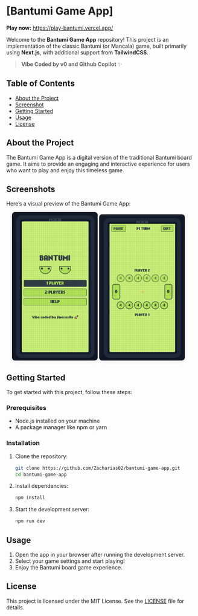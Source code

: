 # [Bantumi Game App]

**Play now:** https://play-bantumi.vercel.app/

Welcome to the **Bantumi Game App** repository! This project is an implementation of the classic Bantumi (or Mancala) game, built primarily using **Next.js**, with additional support from **TailwindCSS**.

> **Vibe Coded by v0 and Github Copilot** ✨

## Table of Contents

- [About the Project](#about-the-project)
- [Screenshot](#screenshot)
- [Getting Started](#getting-started)
- [Usage](#usage)
- [License](#license)

## About the Project

The Bantumi Game App is a digital version of the traditional Bantumi board game. It aims to provide an engaging and interactive experience for users who want to play and enjoy this timeless game.

## Screenshots

Here’s a visual preview of the Bantumi Game App:
<div align="center">
   <picture>
      <img src="public/assets/screenshots/menu.png" alt="Bantumi Game App Desktop Screenshot" style="max-width: 45%; height: auto; border-radius: 8px; box-shadow: 0 2px 8px rgba(0,0,0,0.1);">
   </picture>
   <picture>
      <source media="(max-width: 600px)" srcset="public/assets/screenshots/game.png">
      <img src="public/assets/screenshots/game.png" alt="Bantumi Game App Mobile Screenshot" style="max-width: 45%; height: auto; border-radius: 8px; box-shadow: 0 2px 8px rgba(0,0,0,0.1); margin-right: 16px;">
   </picture>
</div>

## Getting Started

To get started with this project, follow these steps:

### Prerequisites

- Node.js installed on your machine
- A package manager like npm or yarn

### Installation

1. Clone the repository:

   ```bash
   git clone https://github.com/Zacharias02/bantumi-game-app.git
   cd bantumi-game-app
   ```

2. Install dependencies:

   ```bash
   npm install
   ```

3. Start the development server:

   ```bash
   npm run dev
   ```

## Usage

1. Open the app in your browser after running the development server.
2. Select your game settings and start playing!
3. Enjoy the Bantumi board game experience.

## License

This project is licensed under the MIT License. See the [LICENSE](LICENSE) file for details.
